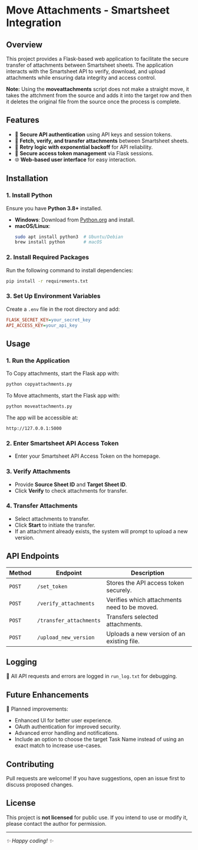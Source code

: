 # Move Attachments - Smartsheet Integration

## Overview

This project provides a Flask-based web application to facilitate the secure transfer of attachments between Smartsheet sheets. The application interacts with the Smartsheet API to verify, download, and upload attachments while ensuring data integrity and access control.

**Note:** Using the **moveattachments** script does not make a straight move, it takes the attchment from the source and adds it into the target row and then it deletes the original file from the source once the process is complete. 

## Features

- 🔑 **Secure API authentication** using API keys and session tokens.
- 📁 **Fetch, verify, and transfer attachments** between Smartsheet sheets.
- 🔄 **Retry logic with exponential backoff** for API reliability.
- 🔐 **Secure access token management** via Flask sessions.
- 🌐 **Web-based user interface** for easy interaction.

## Installation

### **1. Install Python**

Ensure you have **Python 3.8+** installed.

- **Windows**: Download from [Python.org](https://www.python.org/downloads/) and install.
- **macOS/Linux**:
  ```sh
  sudo apt install python3  # Ubuntu/Debian
  brew install python       # macOS
  ```

### **2. Install Required Packages**

Run the following command to install dependencies:

```sh
pip install -r requirements.txt
```

### **3. Set Up Environment Variables**

Create a `.env` file in the root directory and add:

```ini
FLASK_SECRET_KEY=your_secret_key
API_ACCESS_KEY=your_api_key
```

## Usage

### **1. Run the Application**

To Copy attachments, start the Flask app with:

```sh
python copyattachments.py
```

To Move attachments, start the Flask app with:

```sh
python moveattachments.py
```

The app will be accessible at:

```
http://127.0.0.1:5000
```

### **2. Enter Smartsheet API Access Token**

- Enter your Smartsheet API Access Token on the homepage.

### **3. Verify Attachments**

- Provide **Source Sheet ID** and **Target Sheet ID**.
- Click **Verify** to check attachments for transfer.

### **4. Transfer Attachments**

- Select attachments to transfer.
- Click **Start** to initiate the transfer.
- If an attachment already exists, the system will prompt to upload a new version.

## API Endpoints

| Method | Endpoint                | Description                                  |
| ------ | ----------------------- | -------------------------------------------- |
| `POST` | `/set_token`            | Stores the API access token securely.        |
| `POST` | `/verify_attachments`   | Verifies which attachments need to be moved. |
| `POST` | `/transfer_attachments` | Transfers selected attachments.              |
| `POST` | `/upload_new_version`   | Uploads a new version of an existing file.   |

## Logging

📜 All API requests and errors are logged in `run_log.txt` for debugging.

## Future Enhancements

🚀 Planned improvements:

- Enhanced UI for better user experience.
- OAuth authentication for improved security.
- Advanced error handling and notifications.
- Include an option to choose the target Task Name instead of using an exact match to increase use-cases.

## Contributing

Pull requests are welcome! If you have suggestions, open an issue first to discuss proposed changes.

## License

This project is **not licensed** for public use. If you intend to use or modify it, please contact the author for permission.

---

*✨ Happy coding! ✨*

